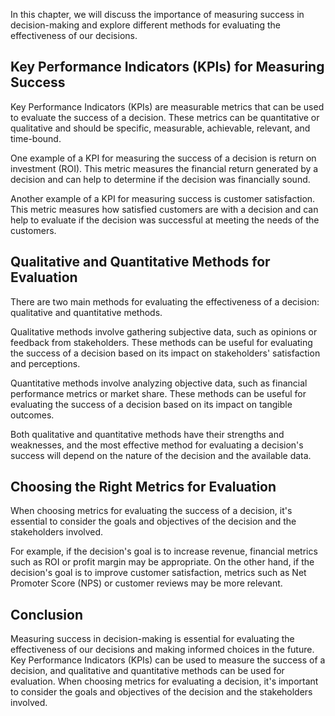 
In this chapter, we will discuss the importance of measuring success in decision-making and explore different methods for evaluating the effectiveness of our decisions.

Key Performance Indicators (KPIs) for Measuring Success
-------------------------------------------------------

Key Performance Indicators (KPIs) are measurable metrics that can be used to evaluate the success of a decision. These metrics can be quantitative or qualitative and should be specific, measurable, achievable, relevant, and time-bound.

One example of a KPI for measuring the success of a decision is return on investment (ROI). This metric measures the financial return generated by a decision and can help to determine if the decision was financially sound.

Another example of a KPI for measuring success is customer satisfaction. This metric measures how satisfied customers are with a decision and can help to evaluate if the decision was successful at meeting the needs of the customers.

Qualitative and Quantitative Methods for Evaluation
---------------------------------------------------

There are two main methods for evaluating the effectiveness of a decision: qualitative and quantitative methods.

Qualitative methods involve gathering subjective data, such as opinions or feedback from stakeholders. These methods can be useful for evaluating the success of a decision based on its impact on stakeholders' satisfaction and perceptions.

Quantitative methods involve analyzing objective data, such as financial performance metrics or market share. These methods can be useful for evaluating the success of a decision based on its impact on tangible outcomes.

Both qualitative and quantitative methods have their strengths and weaknesses, and the most effective method for evaluating a decision's success will depend on the nature of the decision and the available data.

Choosing the Right Metrics for Evaluation
-----------------------------------------

When choosing metrics for evaluating the success of a decision, it's essential to consider the goals and objectives of the decision and the stakeholders involved.

For example, if the decision's goal is to increase revenue, financial metrics such as ROI or profit margin may be appropriate. On the other hand, if the decision's goal is to improve customer satisfaction, metrics such as Net Promoter Score (NPS) or customer reviews may be more relevant.

Conclusion
----------

Measuring success in decision-making is essential for evaluating the effectiveness of our decisions and making informed choices in the future. Key Performance Indicators (KPIs) can be used to measure the success of a decision, and qualitative and quantitative methods can be used for evaluation. When choosing metrics for evaluating a decision, it's important to consider the goals and objectives of the decision and the stakeholders involved.
